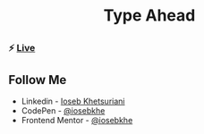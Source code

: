 ##

<h1 align="center"> Type Ahead </h1>

##

### ⚡ [Live](https://iosebkhe.github.io/Javascript30/06%20-%20Type%20Ahead/index.html)

## Follow Me

- Linkedin - [Ioseb Khetsuriani](https://www.linkedin.com/in/ioseb-khetsuriani-1831801b5/)
- CodePen - [@iosebkhe](https://codepen.io/iosebkhe)
- Frontend Mentor - [@iosebkhe](https://www.frontendmentor.io/profile/iosebkhe)
